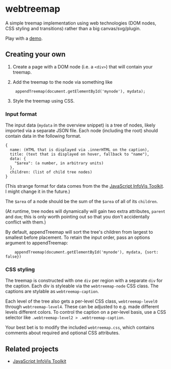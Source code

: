 # webtreemap

A simple treemap implementation using web technologies (DOM nodes, CSS
styling and transitions) rather than a big canvas/svg/plugin.

Play with a [demo][].

[demo]: http://evmar.github.io/webtreemap/demo/demo.html

## Creating your own

1. Create a page with a DOM node (i.e. a `<div>`) that will contain
   your treemap.
2. Add the treemap to the node via something like

        appendTreemap(document.getElementById('mynode'), mydata);
3. Style the treemap using CSS.

### Input format

The input data (`mydata` in the overview snippet) is a tree of nodes,
likely imported via a separate JSON file.  Each node (including the
root) should contain data in the following format.

    {
      name: (HTML that is displayed via .innerHTML on the caption),
      title: (text that is displayed on hover, fallback to "name"),
      data: {
        "$area": (a number, in arbitrary units)
      },
      children: (list of child tree nodes)
    }

(This strange format for data comes from the the [JavaScript InfoVis
Toolkit][thejit].  I might change it in the future.)

The `$area` of a node should be the sum of the `$area` of all of its
`children`.

(At runtime, tree nodes will dynamically will gain two extra
attributes, `parent` and `dom`; this is only worth pointing out so
that you don't accidentally conflict with them.)

By default, appendTreemap will sort the tree's children from largest
to smallest before placement. To retain the input order, pass an options
argument to appendTreemap:

        appendTreemap(document.getElementById('mynode'), mydata, {sort: false})

### CSS styling

The treemap is constructed with one `div` per region with a separate
`div` for the caption.  Each div is styleable via the
`webtreemap-node` CSS class.  The captions are stylable as
`webtreemap-caption`.

Each level of the tree also gets a per-level CSS class,
`webtreemap-level0` through `webtreemap-level4`.  These can be
adjusted to e.g. made different levels different colors.  To control
the caption on a per-level basis, use a CSS selector like
`.webtreemap-level2 > .webtreemap-caption`.

Your best bet is to modify the included `webtreemap.css`, which
contains comments about required and optional CSS attributes.

## Related projects

* [JavaScript InfoVis Toolkit][thejit]

[thejit]: http://thejit.org/
